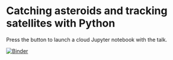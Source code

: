 # Catching asteroids and tracking satellites with Python

Press the button to launch a cloud Jupyter notebook with the talk.

[![Binder](http://mybinder.org/badge.svg)](http://mybinder.org/v2/gh/Juanlu001/catching-asteroids-tracking-satellites/master?filepath=Talk.ipynb)
